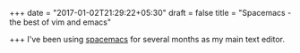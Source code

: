 +++
date = "2017-01-02T21:29:22+05:30"
draft = false
title = "Spacemacs - the best of vim and emacs"

+++
I've been using [spacemacs](http://spacemacs.org/) for several months as my main text editor.